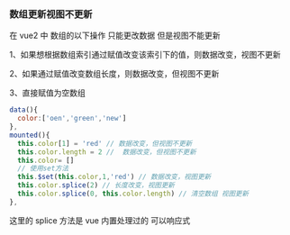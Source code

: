 ### 数组更新视图不更新

在 vue2 中 数组的以下操作 只能更改数据 但是视图不能更新

1、如果想根据数组索引通过赋值改变该索引下的值，则数据改变，视图不更新

2、如果通过赋值改变数组长度，则数据改变，但视图不更新 

3、直接赋值为空数组

```js
data(){
  color:['oen','green','new']
},
mounted(){
  this.color[1] = 'red' // 数据改变，但视图不更新
  this.color.length = 2 //  数据改变，但视图不更新
  this.color= []
  // 使用set方法
  this.$set(this.color,1,'red') // 数据改变，视图更新
  this.color.splice(2) // 长度改变，视图更新
  this.color.splice(0, this.color.length) // 清空数组 视图更新
},
```
这里的 splice 方法是 vue 内置处理过的 可以响应式
